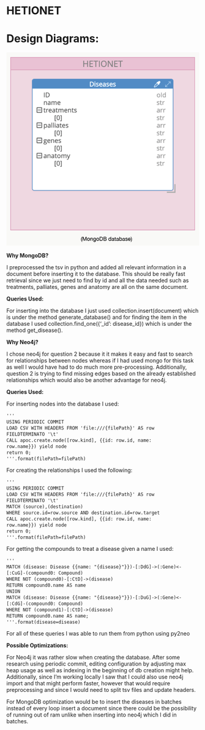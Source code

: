 # HETIONET

# Design Diagrams:

![image](/src/diagrams/mongo_diagram.png)

**Why MongoDB?**

I preprocessed the tsv in python and added all relevant information in a
document before inserting it to the database. This should be really fast retrieval
since we just need to find by id and all the data needed such as treatments,
palliates, genes and anatomy are all on the same document.

**Queries Used:**

For inserting into the database I just used collection.insert(document)
which is under the method generate_database() and for finding the item in the
database I used collection.find_one({‘_id’: disease_id}) which is under the method
get_disease().

**Why Neo4j?**

I chose neo4j for question 2 because it it makes it easy and fast to search
for relationships between nodes whereas if I had used mongo for this task as well
I would have had to do much more pre-processing. Additionally, question 2 is
trying to find missing edges based on the already established relationships which
would also be another advantage for neo4j.

**Queries Used:**

For inserting nodes into the database I used:
```
'''
USING PERIODIC COMMIT
LOAD CSV WITH HEADERS FROM 'file:///{filePath}' AS row
FIELDTERMINATO '\t'
CALL apoc.create.node([row.kind], {{id: row.id, name:
row.name}}) yield node
return 0;
'''.format(filePath=filePath)
```

For creating the relationships I used the following:
```
'''
USING PERIODIC COMMIT
LOAD CSV WITH HEADERS FROM 'file:///{filePath}' AS row
FIELDTERMINATO '\t'
MATCH (source),(destination)
WHERE source.id=row.source AND destination.id=row.target
CALL apoc.create.node([row.kind], {{id: row.id, name:
row.name}}) yield node
return 0;
'''.format(filePath=filePath)
```

For getting the compounds to treat a disease given a name I used:

```
'''
MATCH (disease: Disease {{name: "{disease}"}})-[:DdG]->(:Gene)<-
[:CuG]-(compound0: Compound)
WHERE NOT (compound0)-[:CtD]->(disease)
RETURN compound0.name AS name
UNION
MATCH (disease: Disease {{name: "{disease}"}})-[:DuG]->(:Gene)<-
[:CdG]-(compound0: Compound)
WHERE NOT (compound1)-[:CtD]->(disease)
RETURN compound0.name AS name;
'''.format(disease=disease)
```

For all of these queries I was able to run them from python using py2neo

**Possible Optimizations:**

For Neo4j it was rather slow when creating the database. After some
research using periodic commit, editing configuration by adjusting max heap
usage as well as indexing in the beginning of db creation might help. Additionally,
since I’m working locally I saw that I could also use neo4j import and that might
perform faster, however that would require preprocessing and since I would need
to split tsv files and update headers.

For MongoDB optimization would be to insert the diseases in batches
instead of every loop insert a document since there could be the possibility of
running out of ram unlike when inserting into neo4j which I did in batches.
